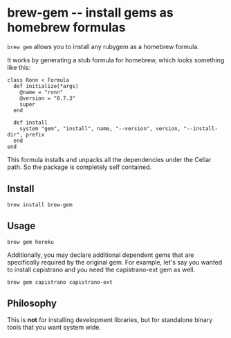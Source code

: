 brew-gem -- install gems as homebrew formulas
=============================================

`brew gem` allows you to install any rubygem as a homebrew formula.

It works by generating a stub formula for homebrew, which looks something like this:

    class Ronn < Formula
      def initialize(*args)
        @name = "ronn"
        @version = "0.7.3"
        super
      end

      def install
        system "gem", "install", name, "--version", version, "--install-dir", prefix
      end
    end

This formula installs and unpacks all the dependencies under the Cellar path. So the package is completely self contained.

Install
-------

    brew install brew-gem

Usage
-----

    brew gem heroku

Additionally, you may declare additional dependent gems that are
specifically required by the original gem. For example, let's say you
wanted to install capistrano and you need the capistrano-ext gem as
well.

    brew gem capistrano capistrano-ext

Philosophy
----------

This is **not** for installing development libraries, but for standalone binary tools that you want system wide.
